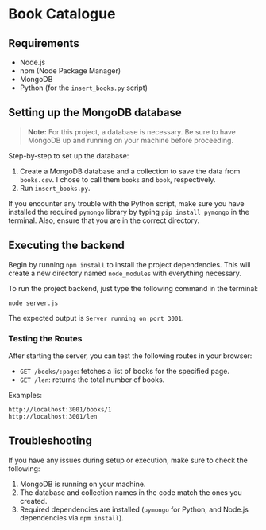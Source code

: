 # Book Catalogue

## Requirements
- Node.js
- npm (Node Package Manager)
- MongoDB
- Python (for the `insert_books.py` script)

## Setting up the MongoDB database
> **Note:** For this project, a database is necessary. Be sure to have MongoDB up and running on your machine before proceeding.

Step-by-step to set up the database:
1. Create a MongoDB database and a collection to save the data from `books.csv`. I chose to call them `books` and `book`, respectively.
2. Run `insert_books.py`.

If you encounter any trouble with the Python script, make sure you have installed the required `pymongo` library by typing `pip install pymongo` in the terminal. Also, ensure that you are in the correct directory.


## Executing the backend
Begin by running `npm install` to install the project dependencies. This will create a new directory named `node_modules` with everything necessary.

To run the project backend, just type the following command in the terminal:
```
node server.js
```

The expected output is `Server running on port 3001`.

### Testing the Routes

After starting the server, you can test the following routes in your browser:

- `GET /books/:page`: fetches a list of books for the specified page.
- `GET /len`: returns the total number of books.

Examples:
```
http://localhost:3001/books/1
http://localhost:3001/len
```

## Troubleshooting
If you have any issues during setup or execution, make sure to check the following:
1. MongoDB is running on your machine.
2. The database and collection names in the code match the ones you created.
3. Required dependencies are installed (`pymongo` for Python, and Node.js dependencies via `npm install`).